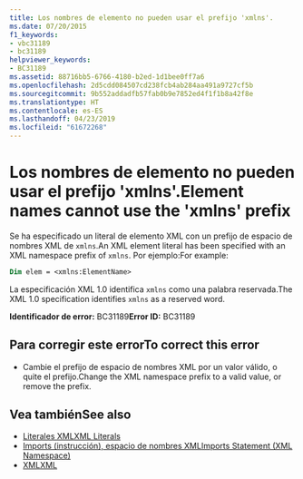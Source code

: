 ```yaml
---
title: Los nombres de elemento no pueden usar el prefijo 'xmlns'.
ms.date: 07/20/2015
f1_keywords:
- vbc31189
- bc31189
helpviewer_keywords:
- BC31189
ms.assetid: 88716bb5-6766-4180-b2ed-1d1bee0ff7a6
ms.openlocfilehash: 2d5cdd084507cd238fcb4ab284aa491a9727cf5b
ms.sourcegitcommit: 9b552addadfb57fab0b9e7852ed4f1f1b8a42f8e
ms.translationtype: HT
ms.contentlocale: es-ES
ms.lasthandoff: 04/23/2019
ms.locfileid: "61672268"
---
```

# <a name="element-names-cannot-use-the-xmlns-prefix"></a><span data-ttu-id="6347d-102">Los nombres de elemento no pueden usar el prefijo 'xmlns'.</span><span class="sxs-lookup"><span data-stu-id="6347d-102">Element names cannot use the 'xmlns' prefix</span></span>
<span data-ttu-id="6347d-103">Se ha especificado un literal de elemento XML con un prefijo de espacio de nombres XML de `xmlns`.</span><span class="sxs-lookup"><span data-stu-id="6347d-103">An XML element literal has been specified with an XML namespace prefix of `xmlns`.</span></span> <span data-ttu-id="6347d-104">Por ejemplo:</span><span class="sxs-lookup"><span data-stu-id="6347d-104">For example:</span></span>  
  
```vb  
Dim elem = <xmlns:ElementName>  
```  
  
 <span data-ttu-id="6347d-105">La especificación XML 1.0 identifica `xmlns` como una palabra reservada.</span><span class="sxs-lookup"><span data-stu-id="6347d-105">The XML 1.0 specification identifies `xmlns` as a reserved word.</span></span>  
  
 <span data-ttu-id="6347d-106">**Identificador de error:** BC31189</span><span class="sxs-lookup"><span data-stu-id="6347d-106">**Error ID:** BC31189</span></span>  
  
## <a name="to-correct-this-error"></a><span data-ttu-id="6347d-107">Para corregir este error</span><span class="sxs-lookup"><span data-stu-id="6347d-107">To correct this error</span></span>  
  
- <span data-ttu-id="6347d-108">Cambie el prefijo de espacio de nombres XML por un valor válido, o quite el prefijo.</span><span class="sxs-lookup"><span data-stu-id="6347d-108">Change the XML namespace prefix to a valid value, or remove the prefix.</span></span>  
  
## <a name="see-also"></a><span data-ttu-id="6347d-109">Vea también</span><span class="sxs-lookup"><span data-stu-id="6347d-109">See also</span></span>

- [<span data-ttu-id="6347d-110">Literales XML</span><span class="sxs-lookup"><span data-stu-id="6347d-110">XML Literals</span></span>](../../visual-basic/language-reference/xml-literals/index.md)
- [<span data-ttu-id="6347d-111">Imports (instrucción), espacio de nombres XML</span><span class="sxs-lookup"><span data-stu-id="6347d-111">Imports Statement (XML Namespace)</span></span>](../../visual-basic/language-reference/statements/imports-statement-xml-namespace.md)
- [<span data-ttu-id="6347d-112">XML</span><span class="sxs-lookup"><span data-stu-id="6347d-112">XML</span></span>](../../visual-basic/programming-guide/language-features/xml/index.md)
